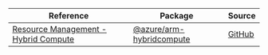 | Reference | Package | Source |
|---|---|---|
|[Resource Management - Hybrid Compute](arm-hybridcompute-readme.md)|[@azure/arm-hybridcompute](https://www.npmjs.com/package/@azure/arm-hybridcompute)|[GitHub](https://github.com/Azure/azure-sdk-for-js/blob/main/sdk/hybridcompute/arm-hybridcompute)|
